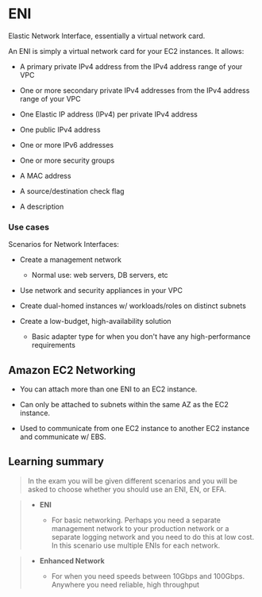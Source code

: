 # ENI

Elastic Network Interface, essentially a virtual network card.

An ENI is simply a virtual network card for your EC2 instances. It allows:

* A primary private IPv4 address from the IPv4 address range of your VPC

* One or more secondary private IPv4 addresses from the IPv4 address range of your VPC

* One Elastic IP address (IPv4) per private IPv4 address

* One public IPv4 address

* One or more IPv6 addresses

* One or more security groups

* A MAC address

* A source/destination check flag

* A description

### Use cases

Scenarios for Network Interfaces:

* Create a management network

  * Normal use: web servers, DB servers, etc

* Use network and security appliances in your VPC

* Create dual-homed instances w/ workloads/roles on distinct subnets

* Create a low-budget, high-availability solution

  * Basic adapter type for when you don't have any high-performance requirements

## Amazon EC2 Networking

* You can attach more than one ENI to an EC2 instance.

* Can only be attached to subnets within the same AZ as the EC2 instance.

* Used to communicate from one EC2 instance to another EC2 instance and communicate w/ EBS.

## Learning summary

> In the exam you will be given different scenarios and you will be asked to choose whether you should use an ENI, EN, or EFA.

> * **ENI**
>
>   * For basic networking. Perhaps you need a separate management network to your production network or a separate logging network and you need to do this at low cost. In this scenario use multiple ENIs for each network.

> * **Enhanced Network**
>
>   * For when you need speeds between 10Gbps and 100Gbps. Anywhere you need reliable, high throughput
